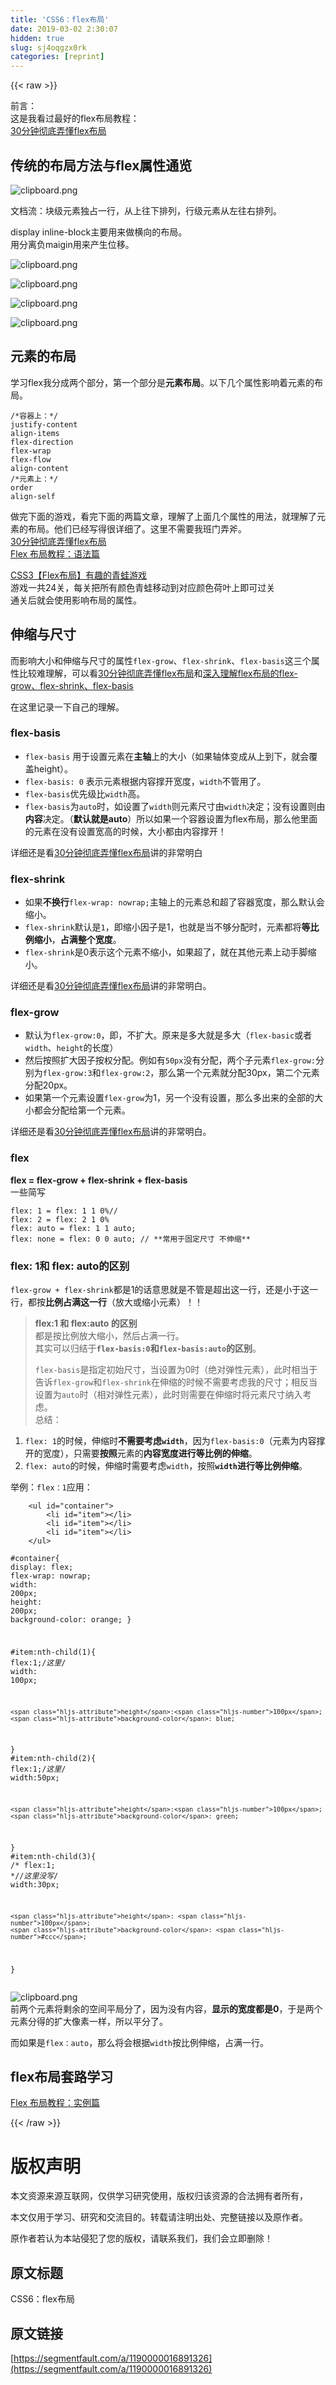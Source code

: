 ```yaml
---
title: 'CSS6：flex布局' 
date: 2019-03-02 2:30:07
hidden: true
slug: sj4oqgzx0rk
categories: [reprint]
---
```


{{< raw >}}

                    
<p>前言：<br>这是我看过最好的flex布局教程：<br><a href="https://cloud.tencent.com/developer/article/1354252" rel="nofollow noreferrer" target="_blank">30分钟彻底弄懂flex布局</a></p>
<h2 id="articleHeader0">传统的布局方法与flex属性通览</h2>
<p><span class="img-wrap"><img data-src="/img/bVbi21i?w=1337&amp;h=855" src="https://static.alili.tech/img/bVbi21i?w=1337&amp;h=855" alt="clipboard.png" title="clipboard.png" style="cursor: pointer; display: inline;"></span></p>
<p>文档流：块级元素独占一行，从上往下排列，行级元素从左往右排列。</p>
<p>display inline-block主要用来做横向的布局。<br>用分离负maigin用来产生位移。</p>
<p><span class="img-wrap"><img data-src="/img/bVbi21V?w=960&amp;h=242" src="https://static.alili.tech/img/bVbi21V?w=960&amp;h=242" alt="clipboard.png" title="clipboard.png" style="cursor: pointer; display: inline;"></span></p>
<p><span class="img-wrap"><img data-src="/img/bVbi214?w=1050&amp;h=522" src="https://static.alili.tech/img/bVbi214?w=1050&amp;h=522" alt="clipboard.png" title="clipboard.png" style="cursor: pointer; display: inline;"></span></p>
<p><span class="img-wrap"><img data-src="/img/bVbi23a?w=607&amp;h=346" src="https://static.alili.tech/img/bVbi23a?w=607&amp;h=346" alt="clipboard.png" title="clipboard.png" style="cursor: pointer; display: inline;"></span></p>
<p><span class="img-wrap"><img data-src="/img/bVbi25r?w=462&amp;h=341" src="https://static.alili.tech/img/bVbi25r?w=462&amp;h=341" alt="clipboard.png" title="clipboard.png" style="cursor: pointer; display: inline;"></span></p>
<h2 id="articleHeader1">元素的布局</h2>
<p>学习flex我分成两个部分，第一个部分是<strong>元素布局</strong>。以下几个属性影响着元素的布局。</p>
<div class="widget-codetool" style="display:none;">
      <div class="widget-codetool--inner">
      <span class="selectCode code-tool" data-toggle="tooltip" data-placement="top" title="" data-original-title="全选"></span>
      <span type="button" class="copyCode code-tool" data-toggle="tooltip" data-placement="top" data-clipboard-text="/*容器上：*/
justify-content
align-items
flex-direction
flex-wrap
flex-flow
align-content
/*元素上：*/
order
align-self" title="" data-original-title="复制"></span>
      <span type="button" class="saveToNote code-tool" data-toggle="tooltip" data-placement="top" title="" data-original-title="放进笔记"></span>
      </div>
      </div><pre class="hljs scss"><code><span class="hljs-comment">/*容器上：*/</span>
<span class="hljs-attribute">justify-content</span>
<span class="hljs-attribute">align-items</span>
<span class="hljs-attribute">flex-direction</span>
<span class="hljs-attribute">flex-wrap</span>
<span class="hljs-attribute">flex-flow</span>
<span class="hljs-attribute">align-content</span>
<span class="hljs-comment">/*元素上：*/</span>
<span class="hljs-attribute">order</span>
<span class="hljs-attribute">align-self</span></code></pre>
<p>做完下面的游戏，看完下面的两篇文章，理解了上面几个属性的用法，就理解了元素的布局。他们已经写得很详细了。这里不需要我班门弄斧。<br><a href="https://cloud.tencent.com/developer/article/1354252" rel="nofollow noreferrer" target="_blank">30分钟彻底弄懂flex布局</a><br><a href="http://www.ruanyifeng.com/blog/2015/07/flex-grammar.html" rel="nofollow noreferrer" target="_blank">Flex 布局教程：语法篇</a></p>
<p><a href="http://flexboxfroggy.com/#zh-cn" rel="nofollow noreferrer" target="_blank">CSS3【Flex布局】有趣的青蛙游戏</a><br>游戏一共24关，每关把所有颜色青蛙移动到对应颜色荷叶上即可过关<br>通关后就会使用影响布局的属性。</p>
<h2 id="articleHeader2">伸缩与尺寸</h2>
<p>而影响大小和伸缩与尺寸的属性<code>flex-grow</code>、<code>flex-shrink</code>、<code>flex-basis</code>这三个属性比较难理解，可以看<a href="https://cloud.tencent.com/developer/article/1354252" rel="nofollow noreferrer" target="_blank">30分钟彻底弄懂flex布局</a>和<a href="https://zhuanlan.zhihu.com/p/39052660" rel="nofollow noreferrer" target="_blank">深入理解flex布局的flex-grow、flex-shrink、flex-basis</a></p>
<p>在这里记录一下自己的理解。</p>
<h3 id="articleHeader3">flex-basis</h3>
<ul>
<li>
<code>flex-basis</code> 用于设置元素在<strong>主轴</strong>上的大小（如果轴体变成从上到下，就会覆盖height）。</li>
<li>
<code>flex-basis: 0</code> 表示元素根据内容撑开宽度，<code>width</code>不管用了。</li>
<li>
<code>flex-basis</code>优先级比<code>width</code>高。</li>
<li>
<code>flex-basis</code>为<code>auto</code>时，如设置了<code>width</code>则元素尺寸由<code>width</code>决定；没有设置则由<strong>内容</strong>决定。（<strong>默认就是auto</strong>）所以如果一个容器设置为flex布局，那么他里面的元素在没有设置宽高的时候，大小都由内容撑开！</li>
</ul>
<p>详细还是看<a href="https://cloud.tencent.com/developer/article/1354252" rel="nofollow noreferrer" target="_blank">30分钟彻底弄懂flex布局</a>讲的非常明白</p>
<h3 id="articleHeader4">flex-shrink</h3>
<ul>
<li>如果<strong>不换行</strong><code>flex-wrap: nowrap;</code>主轴上的元素总和超了容器宽度，那么默认会缩小。</li>
<li>
<code>flex-shrink</code>默认是<code>1</code>，即缩小因子是1，也就是当不够分配时，元素都将<strong>等比例缩小</strong>，<strong>占满整个宽度</strong>。</li>
<li>
<code>flex-shrink</code>是0表示这个元素不缩小，如果超了，就在其他元素上动手脚缩小。</li>
</ul>
<p>详细还是看<a href="https://cloud.tencent.com/developer/article/1354252" rel="nofollow noreferrer" target="_blank">30分钟彻底弄懂flex布局</a>讲的非常明白。</p>
<h3 id="articleHeader5">flex-grow</h3>
<ul>
<li>默认为<code>flex-grow:0</code>，即，不扩大。原来是多大就是多大（<code>flex-basic</code>或者<code>width</code>、<code>height</code>的长度）</li>
<li>然后按照扩大因子按权分配。例如有<code>50px</code>没有分配，两个子元素<code>flex-grow:</code>分别为<code>flex-grow:3</code>和<code>flex-grow:2</code>，那么第一个元素就分配30px，第二个元素分配20px。</li>
<li>如果第一个元素设置<code>flex-grow</code>为1，另一个没有设置，那么多出来的全部的大小都会分配给第一个元素。</li>
</ul>
<p>详细还是看<a href="https://cloud.tencent.com/developer/article/1354252" rel="nofollow noreferrer" target="_blank">30分钟彻底弄懂flex布局</a>讲的非常明白。</p>
<h3 id="articleHeader6">flex</h3>
<p><strong>flex = flex-grow + flex-shrink + flex-basis</strong><br>一些简写</p>
<div class="widget-codetool" style="display:none;">
      <div class="widget-codetool--inner">
      <span class="selectCode code-tool" data-toggle="tooltip" data-placement="top" title="" data-original-title="全选"></span>
      <span type="button" class="copyCode code-tool" data-toggle="tooltip" data-placement="top" data-clipboard-text="flex: 1 = flex: 1 1 0%//
flex: 2 = flex: 2 1 0%
flex: auto = flex: 1 1 auto;
flex: none = flex: 0 0 auto; // **常用于固定尺寸 不伸缩**" title="" data-original-title="复制"></span>
      <span type="button" class="saveToNote code-tool" data-toggle="tooltip" data-placement="top" title="" data-original-title="放进笔记"></span>
      </div>
      </div><pre class="hljs groovy"><code><span class="hljs-string">flex:</span> <span class="hljs-number">1</span> = <span class="hljs-string">flex:</span> <span class="hljs-number">1</span> <span class="hljs-number">1</span> <span class="hljs-number">0</span>%<span class="hljs-comment">//</span>
<span class="hljs-string">flex:</span> <span class="hljs-number">2</span> = <span class="hljs-string">flex:</span> <span class="hljs-number">2</span> <span class="hljs-number">1</span> <span class="hljs-number">0</span>%
<span class="hljs-string">flex:</span> auto = <span class="hljs-string">flex:</span> <span class="hljs-number">1</span> <span class="hljs-number">1</span> auto;
<span class="hljs-string">flex:</span> none = <span class="hljs-string">flex:</span> <span class="hljs-number">0</span> <span class="hljs-number">0</span> auto; <span class="hljs-comment">// **常用于固定尺寸 不伸缩**</span></code></pre>
<h3 id="articleHeader7">flex: 1和 flex: auto的区别</h3>
<p><code>flex-grow + flex-shrink</code>都是1的话意思就是不管是超出这一行，还是小于这一行，都按<strong>比例占满这一行</strong>（放大或缩小元素）！！</p>
<blockquote>
<strong>flex:1 和 flex:auto 的区别</strong><br>都是按比例放大缩小，然后占满一行。<br>其实可以归结于<strong><code>flex-basis:0</code>和<code>flex-basis:auto</code>的区别</strong>。<p><code>flex-basis</code>是指定初始尺寸，当设置为0时（绝对弹性元素），此时相当于告诉<code>flex-grow</code>和<code>flex-shrink</code>在伸缩的时候不需要考虑我的尺寸；相反当设置为<code>auto</code>时（相对弹性元素），此时则需要在伸缩时将元素尺寸纳入考虑。<br>总结：</p>
</blockquote>
<ol>
<li>
<code>flex: 1</code>的时候，伸缩时<strong>不需要考虑<code>width</code></strong>，因为<code>flex-basis:0</code>（元素为内容撑开的宽度），只需要<strong>按照</strong>元素的<strong>内容宽度进行等比例的伸缩</strong>。</li>
<li>
<code>flex: auto</code>的时候，伸缩时需要考虑<code>width</code>，按照<strong><code>width</code>进行等比例伸缩</strong>。</li>
</ol>
<p>举例：<code>flex：1</code>应用：</p>
<div class="widget-codetool" style="display:none;">
      <div class="widget-codetool--inner">
      <span class="selectCode code-tool" data-toggle="tooltip" data-placement="top" title="" data-original-title="全选"></span>
      <span type="button" class="copyCode code-tool" data-toggle="tooltip" data-placement="top" data-clipboard-text="    <ul id=&quot;container&quot;>
        <li id=&quot;item&quot;></li>
        <li id=&quot;item&quot;></li>
        <li id=&quot;item&quot;></li>
    </ul>" title="" data-original-title="复制"></span>
      <span type="button" class="saveToNote code-tool" data-toggle="tooltip" data-placement="top" title="" data-original-title="放进笔记"></span>
      </div>
      </div><pre class="hljs xml"><code>    <span class="hljs-tag">&lt;<span class="hljs-name">ul</span> <span class="hljs-attr">id</span>=<span class="hljs-string">"container"</span>&gt;</span>
        <span class="hljs-tag">&lt;<span class="hljs-name">li</span> <span class="hljs-attr">id</span>=<span class="hljs-string">"item"</span>&gt;</span><span class="hljs-tag">&lt;/<span class="hljs-name">li</span>&gt;</span>
        <span class="hljs-tag">&lt;<span class="hljs-name">li</span> <span class="hljs-attr">id</span>=<span class="hljs-string">"item"</span>&gt;</span><span class="hljs-tag">&lt;/<span class="hljs-name">li</span>&gt;</span>
        <span class="hljs-tag">&lt;<span class="hljs-name">li</span> <span class="hljs-attr">id</span>=<span class="hljs-string">"item"</span>&gt;</span><span class="hljs-tag">&lt;/<span class="hljs-name">li</span>&gt;</span>
    <span class="hljs-tag">&lt;/<span class="hljs-name">ul</span>&gt;</span></code></pre>
<div class="widget-codetool" style="display:none;">
      <div class="widget-codetool--inner">
      <span class="selectCode code-tool" data-toggle="tooltip" data-placement="top" title="" data-original-title="全选"></span>
      <span type="button" class="copyCode code-tool" data-toggle="tooltip" data-placement="top" data-clipboard-text="#container{
    display: flex;
    flex-wrap: nowrap;
    width: 200px;
    height: 200px;
    background-color: orange;
}

#item:nth-child(1){
    flex:1;/*这里*/
    width: 100px;

    height:100px;
    background-color: blue;
}
#item:nth-child(2){
    flex:1;/*这里*/
    width:50px;

    height:100px;
    background-color: green;
}
#item:nth-child(3){
    /* flex:1; *//*这里没写*/
    width:30px;

    height: 100px;
    background-color: #ccc;
}" title="" data-original-title="复制"></span>
      <span type="button" class="saveToNote code-tool" data-toggle="tooltip" data-placement="top" title="" data-original-title="放进笔记"></span>
      </div>
      </div><pre class="hljs css"><code><span class="hljs-selector-id">#container</span>{
    <span class="hljs-attribute">display</span>: flex;
    <span class="hljs-attribute">flex-wrap</span>: nowrap;
    <span class="hljs-attribute">width</span>: <span class="hljs-number">200px</span>;
    <span class="hljs-attribute">height</span>: <span class="hljs-number">200px</span>;
    <span class="hljs-attribute">background-color</span>: orange;
}

<span class="hljs-selector-id">#item</span><span class="hljs-selector-pseudo">:nth-child(1)</span>{
    <span class="hljs-attribute">flex</span>:<span class="hljs-number">1</span>;<span class="hljs-comment">/*这里*/</span>
    <span class="hljs-attribute">width</span>: <span class="hljs-number">100px</span>;

    <span class="hljs-attribute">height</span>:<span class="hljs-number">100px</span>;
    <span class="hljs-attribute">background-color</span>: blue;
}
<span class="hljs-selector-id">#item</span><span class="hljs-selector-pseudo">:nth-child(2)</span>{
    <span class="hljs-attribute">flex</span>:<span class="hljs-number">1</span>;<span class="hljs-comment">/*这里*/</span>
    <span class="hljs-attribute">width</span>:<span class="hljs-number">50px</span>;

    <span class="hljs-attribute">height</span>:<span class="hljs-number">100px</span>;
    <span class="hljs-attribute">background-color</span>: green;
}
<span class="hljs-selector-id">#item</span><span class="hljs-selector-pseudo">:nth-child(3)</span>{
    <span class="hljs-comment">/* flex:1; */</span><span class="hljs-comment">/*这里没写*/</span>
    <span class="hljs-attribute">width</span>:<span class="hljs-number">30px</span>;

    <span class="hljs-attribute">height</span>: <span class="hljs-number">100px</span>;
    <span class="hljs-attribute">background-color</span>: <span class="hljs-number">#ccc</span>;
}</code></pre>
<p><span class="img-wrap"><img data-src="/img/bVbi2lT?w=285&amp;h=275" src="https://static.alili.tech/img/bVbi2lT?w=285&amp;h=275" alt="clipboard.png" title="clipboard.png" style="cursor: pointer; display: inline;"></span><br>前两个元素将剩余的空间平局分了，因为没有内容，<strong>显示的宽度都是0</strong>，于是两个元素分得的扩大像素一样，所以平分了。</p>
<p>而如果是<code>flex：auto</code>，那么将会根据<code>width</code>按比例伸缩，占满一行。</p>
<h2 id="articleHeader8">flex布局套路学习</h2>
<p><a href="http://www.ruanyifeng.com/blog/2015/07/flex-examples.html" rel="nofollow noreferrer" target="_blank">Flex 布局教程：实例篇</a></p>

                
{{< /raw >}}

# 版权声明
本文资源来源互联网，仅供学习研究使用，版权归该资源的合法拥有者所有，

本文仅用于学习、研究和交流目的。转载请注明出处、完整链接以及原作者。

原作者若认为本站侵犯了您的版权，请联系我们，我们会立即删除！

## 原文标题
CSS6：flex布局

## 原文链接
[https://segmentfault.com/a/1190000016891326](https://segmentfault.com/a/1190000016891326)

